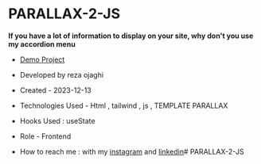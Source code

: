 # PARALLAX-2-JS
**If you have a lot of information to display on your site, why don't you use my accordion menu**



- [Demo Project]()
 
- Developed by reza ojaghi

- Created - 2023-12-13

- Technologies Used - Html , tailwind , js , TEMPLATE PARALLAX

- Hooks Used : useState 

- Role - Frontend

- How to reach me : with my [instagram](https://www.instagram.com/reza-ojaghi-dro) and [linkedin](https://www.linkedin.com/in/reza-ojaghi-428748280/)# PARALLAX-2-JS
